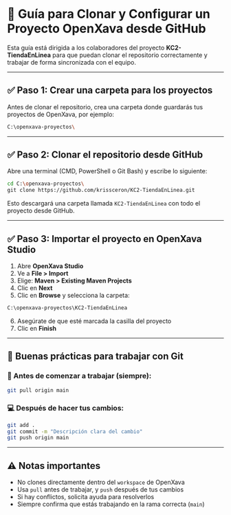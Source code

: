 # 🧭 Guía para Clonar y Configurar un Proyecto OpenXava desde GitHub

Esta guía está dirigida a los colaboradores del proyecto **KC2-TiendaEnLinea** para que puedan clonar el repositorio correctamente y trabajar de forma sincronizada con el equipo.

---

## ✅ Paso 1: Crear una carpeta para los proyectos

Antes de clonar el repositorio, crea una carpeta donde guardarás tus proyectos de OpenXava, por ejemplo:

```bash
C:\openxava-proyectos\
```

---

## ✅ Paso 2: Clonar el repositorio desde GitHub

Abre una terminal (CMD, PowerShell o Git Bash) y escribe lo siguiente:

```bash
cd C:\openxava-proyectos\
git clone https://github.com/krissceron/KC2-TiendaEnLinea.git
```

Esto descargará una carpeta llamada `KC2-TiendaEnLinea` con todo el proyecto desde GitHub.

---

## ✅ Paso 3: Importar el proyecto en OpenXava Studio

1. Abre **OpenXava Studio**
2. Ve a **File > Import**
3. Elige: **Maven > Existing Maven Projects**
4. Clic en **Next**
5. Clic en **Browse** y selecciona la carpeta:

```bash
C:\openxava-proyectos\KC2-TiendaEnLinea
```

6. Asegúrate de que esté marcada la casilla del proyecto
7. Clic en **Finish**

---

## 🔁 Buenas prácticas para trabajar con Git

### 🔄 Antes de comenzar a trabajar (siempre):

```bash
git pull origin main
```

### 💻 Después de hacer tus cambios:

```bash
git add .
git commit -m "Descripción clara del cambio"
git push origin main
```

---

## ⚠️ Notas importantes

- No clones directamente dentro del `workspace` de OpenXava
- Usa `pull` antes de trabajar, y `push` después de tus cambios
- Si hay conflictos, solicita ayuda para resolverlos
- Siempre confirma que estás trabajando en la rama correcta (`main`)
